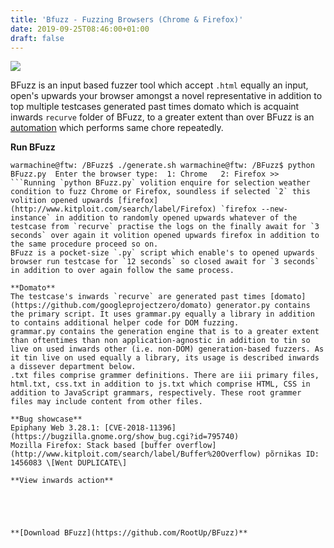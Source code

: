 ```yaml
---
title: 'Bfuzz - Fuzzing Browsers (Chrome & Firefox)'
date: 2019-09-25T08:46:00+01:00
draft: false
---
```


[![](https://2.bp.blogspot.com/-DXigdVTItaQ/W9iTcvyomRI/AAAAAAAANFA/WnILAdkT9fEmk3FB1S7670SEtfrozispwCLcBGAs/s640/Bfuzz.png)](https://2.bp.blogspot.com/-DXigdVTItaQ/W9iTcvyomRI/AAAAAAAANFA/WnILAdkT9fEmk3FB1S7670SEtfrozispwCLcBGAs/s1600/Bfuzz.png)

  

BFuzz is an input based fuzzer tool which accept `.html` equally an input, open's upwards your browser amongst a novel representative in addition to top multiple testcases generated past times domato which is acquaint inwards `recurve` folder of BFuzz, to a greater extent than over BFuzz is an [automation](http://www.kitploit.com/search/label/Automation) which performs same chore repeatedly.

  
**Run BFuzz**  
```
warmachine@ftw: /BFuzz$ ./generate.sh warmachine@ftw: /BFuzz$ python BFuzz.py  Enter the browser type:  1: Chrome   2: Firefox >>
```Running `python BFuzz.py` volition enquire for selection weather condition to fuzz Chrome or Firefox, soundless if selected `2` this volition opened upwards [firefox](http://www.kitploit.com/search/label/Firefox) `firefox --new-instance` in addition to randomly opened upwards whatever of the testcase from `recurve` practise the logs on the finally await for `3 seconds` over again it volition opened upwards firefox in addition to the same procedure proceed so on.  
BFuzz is a pocket-size `.py` script which enable's to opened upwards browser run testcase for `12 seconds` so closed await for `3 seconds` in addition to over again follow the same process.  
  
**Domato**  
The testcase's inwards `recurve` are generated past times [domato](https://github.com/googleprojectzero/domato) generator.py contains the primary script. It uses grammar.py equally a library in addition to contains additional helper code for DOM fuzzing.  
grammar.py contains the generation engine that is to a greater extent than oftentimes than non application-agnostic in addition to tin so live on used inwards other (i.e. non-DOM) generation-based fuzzers. As it tin live on used equally a library, its usage is described inwards a dissever department below.  
.txt files comprise grammer definitions. There are iii primary files, html.txt, css.txt in addition to js.txt which comprise HTML, CSS in addition to JavaScript grammars, respectively. These root grammer files may include content from other files.  
  
**Bug showcase**  
Epiphany Web 3.28.1: [CVE-2018-11396](https://bugzilla.gnome.org/show_bug.cgi?id=795740)  
Mozilla Firefox: Stack based [buffer overflow](http://www.kitploit.com/search/label/Buffer%20Overflow) põrnikas ID: 1456083 \[Went DUPLICATE\]  
  
**View inwards action**  
  

  
  

**[Download BFuzz](https://github.com/RootUp/BFuzz)**